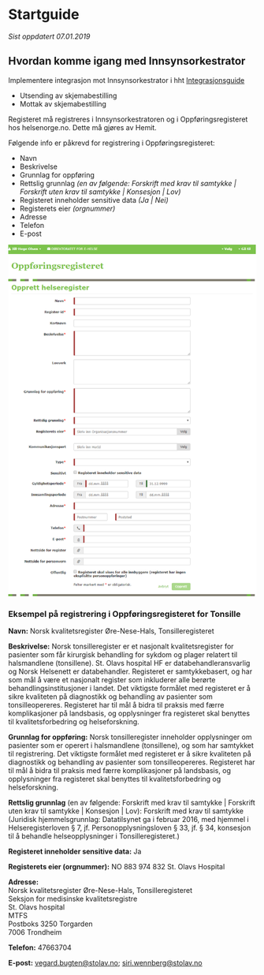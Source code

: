 # Startguide

*Sist oppdatert 07.01.2019*

## Hvordan komme igang med Innsynsorkestrator

Implementere integrasjon mot Innsynsorkestrator i hht [Integrasjonsguide](Integrasjonsguide)
-	Utsending av skjemabestilling
-	Mottak av skjemabestilling

Registeret må registreres i Innsynsorkestratoren og i Oppføringsregisteret hos helsenorge.no. Dette må gjøres av Hemit.

Følgende info er påkrevd for registrering i Oppføringsregisteret:

- Navn
- Beskrivelse
- Grunnlag for oppføring
- Rettslig grunnlag *(en av følgende: Forskrift med krav til samtykke | Forskrift uten krav til samtykke | Konsesjon | Lov)*
- Registeret inneholder sensitive data *(Ja | Nei)*
- Registerets eier *(orgnummer)*
- Adresse  
- Telefon
- E-post

![Info til Oppføringsregisteret](img/oppforingsregisteret.png "Info til Oppføringsregisteret")

### Eksempel på registrering i Oppføringsregisteret for Tonsille

**Navn:** Norsk kvalitetsregister Øre-Nese-Hals, Tonsilleregisteret

**Beskrivelse:** Norsk tonsilleregister er et nasjonalt kvalitetsregister for pasienter som får kirurgisk behandling for sykdom og plager relatert til halsmandlene (tonsillene). St. Olavs hospital HF er databehandleransvarlig og Norsk Helsenett er databehandler. Registeret er samtykkebasert, og har som mål å være et nasjonalt register som inkluderer alle berørte behandlingsinstitusjoner i landet. Det viktigste formålet med registeret er å sikre kvaliteten på diagnostikk og behandling av pasienter som tonsilleopereres. Registeret har til mål å bidra til praksis med færre komplikasjoner på landsbasis, og opplysninger fra registeret skal benyttes til kvalitetsforbedring og helseforskning.

**Grunnlag for oppføring:** Norsk tonsilleregister inneholder opplysninger om pasienter som er operert i halsmandlene (tonsillene), og som har samtykket til registrering. Det viktigste formålet med registeret er å sikre kvaliteten på diagnostikk og behandling av pasienter som tonsilleopereres. Registeret har til mål å bidra til praksis med færre komplikasjoner på landsbasis, og opplysninger fra registeret skal benyttes til kvalitetsforbedring og helseforskning.

**Rettslig grunnlag** (en av følgende: Forskrift med krav til samtykke | Forskrift uten krav til samtykke | Konsesjon | Lov): Forskrift med krav til samtykke  
(Juridisk hjemmelsgrunnlag: Datatilsynet ga i februar 2016, med hjemmel i Helseregisterloven § 7, jf. Personopplysningsloven § 33, jf. § 34, konsesjon til å behandle helseopplysninger i Tonsilleregisteret.)

**Registeret inneholder sensitive data:** Ja

**Registerets eier (orgnummer):** NO 883 974 832 St. Olavs Hospital

**Adresse:**  
Norsk kvalitetsregister Øre-Nese-Hals, Tonsilleregisteret  
Seksjon for medisinske kvalitetsregistre  
St. Olavs hospital  
MTFS  
Postboks 3250 Torgarden  
7006 Trondheim  

**Telefon:** 47663704

**E-post:** vegard.bugten@stolav.no; siri.wennberg@stolav.no
